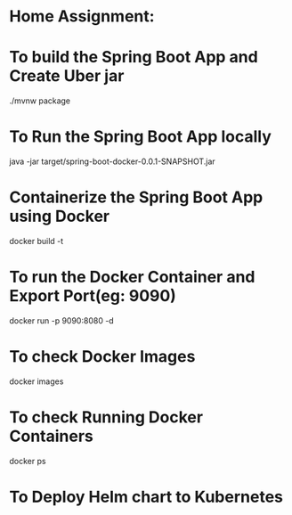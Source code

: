 # Home Assignment: <HelloWorld-SpringBootApp>


# To build the Spring Boot App and Create Uber jar
./mvnw package

# To Run the Spring Boot App locally
java -jar target/spring-boot-docker-0.0.1-SNAPSHOT.jar

# Containerize the Spring Boot App using Docker
docker build -t <docker-image-name>

# To run the Docker Container and Export Port(eg: 9090)
docker run -p 9090:8080 -d <conatiner-name> <docker-image-name>

# To check Docker Images
docker images

# To check Running Docker Containers
docker ps

# To Deploy Helm chart to Kubernetes




